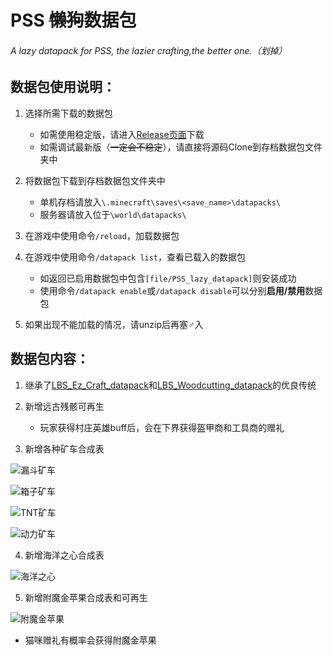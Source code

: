# PSS ~~懒狗~~数据包
###### A lazy datapack for PSS, the lazier crafting,the better one.（划掉）

## 数据包使用说明：
1. 选择所需下载的数据包  
   - 如需使用稳定版，请进入[Release页面](https://github.com/DreamingLri/PSS_lazy_datapack/releases)下载  
   - 如需调试最新版（~~一定会不稳定~~），请直接将源码Clone到存档数据包文件夹中  

2. 将数据包下载到存档数据包文件夹中  
   - 单机存档请放入`\.minecraft\saves\<save_name>\datapacks\`  
   - 服务器请放入位于`\world\datapacks\`  

3. 在游戏中使用命令`/reload`，加载数据包  

4. 在游戏中使用命令`/datapack list`，查看已载入的数据包  
   - 如返回已启用数据包中包含`[file/PSS_lazy_datapack]`则安装成功  
   - 使用命令`/datapack enable`或`/datapack disable`可以分别**启用/禁用**数据包  

5. 如果出现不能加载的情况，请unzip后再塞♂入

## 数据包内容：
1. 继承了[LBS_Ez_Craft_datapack](https://github.com/Sinbing/LBS_Ez_Craft_datapack/)和[LBS_Woodcutting_datapack](https://github.com/Sinbing/LBS_Woodcutting_datapack/)的优良传统

2. 新增远古残骸可再生
   - 玩家获得村庄英雄buff后，会在下界获得盔甲商和工具商的赠礼

3. 新增各种矿车合成表

 ![漏斗矿车](https://s2.loli.net/2022/04/08/XV8qa7nrNBWhGC3.png)  

 ![箱子矿车](https://s2.loli.net/2022/04/08/rA1EG3ZSn7tV2Ig.png)   

 ![TNT矿车](https://s2.loli.net/2022/04/08/F6KIyLtTEurX4gD.png)  
 
 ![动力矿车](https://s2.loli.net/2022/04/08/1r97ynV38FlvJiM.png)  

4. 新增海洋之心合成表

 ![海洋之心](https://s2.loli.net/2022/04/08/x8UiaWQnDAKm7eS.png)

5. 新增附魔金苹果合成表和可再生

 ![附魔金苹果](https://s2.loli.net/2022/04/08/QJ7W6grIZt5yzq2.png)
 
 - 猫咪赠礼有概率会获得附魔金苹果
